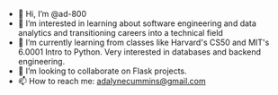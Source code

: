 - 👋 Hi, I’m @ad-800
- 👀 I’m interested in learning about software engineering and data analytics and transitioning careers into a technical field
- 🌱 I’m currently learning from classes like Harvard's CS50 and MIT's 6.0001 Intro to Python. Very interested in databases and backend engineering.
- 💞️ I’m looking to collaborate on Flask projects.
- 📫 How to reach me: adalynecummins@gmail.com

<!---
ad-800/ad-800 is a ✨ special ✨ repository because its `README.md` (this file) appears on your GitHub profile.
You can click the Preview link to take a look at your changes.
--->
